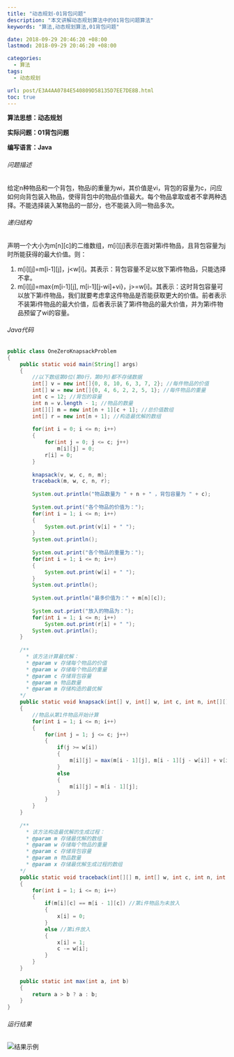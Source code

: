 ```yaml
---
title: "动态规划-01背包问题"
description: "本文讲解动态规划算法中的01背包问题算法"
keywords: "算法,动态规划算法,01背包问题"

date: 2018-09-29 20:46:20 +08:00
lastmod: 2018-09-29 20:46:20 +08:00

categories:
  - 算法
tags:
  - 动态规划

url: post/E3A4AA0784E540809D58135D7EE7DE8B.html
toc: true
---
```


**算法思想：动态规划**

**实际问题：01背包问题**

**编写语言：Java**

<!--More-->

###### 问题描述

给定n种物品和一个背包，物品i的重量为wi，其价值是vi，背包的容量为c，问应如何向背包装入物品，使得背包中的物品价值最大。每个物品拿取或者不拿两种选择。不能选择装入某物品的一部分，也不能装入同一物品多次。

###### 递归结构

声明一个大小为m[n][c]的二维数组，m[i][j]表示在面对第i件物品，且背包容量为j时所能获得的最大价值。则：
1. m[i][j]=m[i-1][j]，j<w[i]。其表示：背包容量不足以放下第i件物品，只能选择不拿。
2. m[i][j]=max{m[i-1][j],  m[i-1][j-wi]+vi}，j>=w[i]。其表示：这时背包容量可以放下第i件物品，我们就要考虑拿这件物品是否能获取更大的价值。前者表示不装第i件物品的最大价值，后者表示装了第i件物品的最大价值，并为第i件物品预留了wi的容量。

###### Java代码

```Java
public class OneZeroKnapsackProblem
{
    public static void main(String[] args)
    {
        //以下数组第0位(第0行，第0列)都不存储数据
        int[] v = new int[]{0, 8, 10, 6, 3, 7, 2}; //每件物品的价值
        int[] w = new int[]{0, 4, 6, 2, 2, 5, 1}; //每件物品的重量
        int c = 12; //背包的容量
        int n = v.length - 1; //物品的数量
        int[][] m = new int[n + 1][c + 1]; //总价值数组
        int[] r = new int[n + 1]; //构造最优解的数组
        
        for(int i = 0; i <= n; i++)
        {
            for(int j = 0; j <= c; j++)
                m[i][j] = 0;
            r[i] = 0;
        }
        
        knapsack(v, w, c, n, m);
        traceback(m, w, c, n, r);
        
        System.out.println("物品数量为 " + n + " ，背包容量为 " + c);
        
        System.out.print("各个物品的价值为：");
        for(int i = 1; i <= n; i++)
        {
            System.out.print(v[i] + " ");
        }
        System.out.println();
        
        System.out.print("各个物品的重量为：");
        for(int i = 1; i <= n; i++)
        {
            System.out.print(w[i] + " ");
        }
        System.out.println();
        
        System.out.println("最多价值为：" + m[n][c]);
        
        System.out.print("放入的物品为：");
        for(int i = 1; i <= n; i++)
            System.out.print(r[i] + " ");
        System.out.println();
    }
    
    /**
      * 该方法计算最优解：
      * @param v 存储每个物品的价值
      * @param w 存储每个物品的重量
      * @param c 存储背包容量
      * @param n 物品数量
      * @param m 存储构造的最优解
    */
    public static void knapsack(int[] v, int[] w, int c, int n, int[][] m)
    {
        //物品从第1件物品开始计算
        for(int i = 1; i <= n; i++)
        {
            for(int j = 1; j <= c; j++)
            {
                if(j >= w[i])
                {
                    m[i][j] = max(m[i - 1][j], m[i - 1][j - w[i]] + v[i]);
                }
                else
                {
                    m[i][j] = m[i - 1][j];
                }
            }
        }
    }
    
    /**
      * 该方法构造最优解的生成过程：
      * @param m 存储最优解的数组
      * @param w 存储每个物品的重量
      * @param c 存储背包容量
      * @param n 物品数量
      * @param x 存储最优解生成过程的数组
    */
    public static void traceback(int[][] m, int[] w, int c, int n, int[] x)
    {
        for(int i = 1; i <= n; i++)
        {
            if(m[i][c] == m[i - 1][c]) //第i件物品为未放入
            {
                x[i] = 0;
            }
            else //第i件放入
            {
                x[i] = 1;
                c -= w[i];
            }
        }
    }
    
    public static int max(int a, int b)
    {
        return a > b ? a : b;
    }
}
```

###### 运行结果

![结果示例](/imgs/动态规划-01背包问题.jpg)

